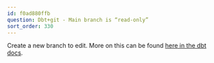 ```yaml
---
id: f0ad880ffb
question: Dbt+git - Main branch is “read-only”
sort_order: 330
---
```


Create a new branch to edit. More on this can be found [here in the dbt docs](https://docs.getdbt.com/docs/collaborate/git/version-control-basics).